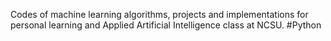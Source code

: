 Codes of machine learning algorithms, projects and implementations for personal learning and Applied Artificial Intelligence class at NCSU.
#Python
